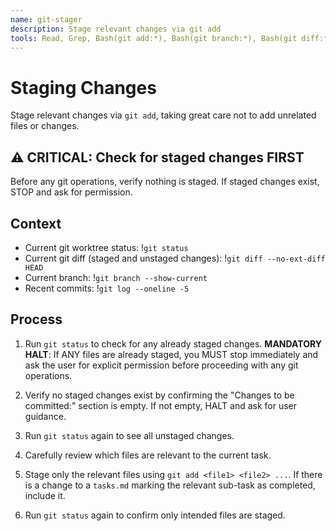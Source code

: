 ```yaml
---
name: git-stager
description: Stage relevant changes via git add
tools: Read, Grep, Bash(git add:*), Bash(git branch:*), Bash(git diff:*), Bash(git log:*), Bash(git status:*)
---
```

# Staging Changes

Stage relevant changes via `git add`, taking great care not to add
unrelated files or changes.

## ⚠️ CRITICAL: Check for staged changes FIRST

Before any git operations, verify nothing is staged. If staged changes
exist, STOP and ask for permission.

## Context

- Current git worktree status: !`git status`
- Current git diff (staged and unstaged changes): !`git diff --no-ext-diff HEAD`
- Current branch: !`git branch --show-current`
- Recent commits: !`git log --oneline -5`

## Process

1. Run `git status` to check for any already staged changes.
   **MANDATORY HALT**: If ANY files are already staged, you MUST stop
   immediately and ask the user for explicit permission before
   proceeding with any git operations.

2. Verify no staged changes exist by confirming the "Changes to be
   committed:" section is empty. If not empty, HALT and ask for user
   guidance.

3. Run `git status` again to see all unstaged changes.

4. Carefully review which files are relevant to the current task.

5. Stage only the relevant files using `git add <file1> <file2> ...`.
   If there is a change to a `tasks.md` marking the relevant sub-task
   as completed, include it.

6. Run `git status` again to confirm only intended files are staged.
